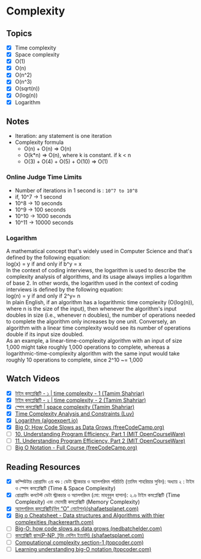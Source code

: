# Complexity

## Topics

- [x] Time complexity
- [x] Space complexity
- [x] O(1)
- [x] O(n)
- [x] O(n^2)
- [x] O(n^3)
- [x] O(sqrt(n))
- [x] O(log(n))
- [x] Logarithm

## Notes

- Iteration: any statement is one iteration
- Complexity formula
  - O(n) + O(n) => O(n)
  - O(k\*n) => O(n), where k is constant. if k < n
  - O(3) + O(4) + O(5) + O(10) => O(1)

### Online Judge Time Limits

- Number of iterations in 1 second is : `10^7 to 10^8`
- if, 10^7 -> 1 second
- 10^8 -> 10 seconds
- 10^9 -> 100 seconds
- 10^10 -> 1000 seconds
- 10^11 -> 10000 seconds

### Logarithm

A mathematical concept that's widely used in Computer Science and that's defined by the following equation:<br>
log(x) = y if and only if b^y = x <br>
In the context of coding interviews, the logarithm is used to describe the complexity analysis of algorithms, and
its usage always implies a logarithm of base 2. In other words, the logarithm used in the context of coding interviews is defined by the following equation: <br>
log(n) = y if and only if 2^y= n<br>
In plain English, if an algorithm has a logarithmic time complexity (O(log(n)), where n is the size of the
input), then whenever the algorithm's input doubles in size (i.e., whenever n doubles), the number of
operations needed to complete the algorithm only increases by one unit. Conversely, an algorithm with a linear time complexity would see its number of operations double if its input size doubled. <br>
As an example, a linear-time-complexity algorithm with an input of size 1,000 might take roughly 1,000 operations to
complete, whereas a logarithmic-time-complexity algorithm with the same input would take roughly 10 operations to
complete, since 2^10 ~= 1,000

## Watch Videos

- [x] [টাইম কমপ্লেক্সিটি - ১ | time complexity - 1 (Tamim Shahriar)](https://youtu.be/bfB4YN_4Vyo)
- [x] [টাইম কমপ্লেক্সিটি - ২ | time complexity - 2 (Tamim Shahriar)](https://youtu.be/aNpBA0SgL0c)
- [x] [স্পেস কমপ্লেক্সিটি | space complexity (Tamim Shahriar)](https://youtu.be/DC-1dIY2fBE)
- [x] [Time Complexity Analysis and Constraints (Luv)](https://youtu.be/M0tgJaQAo60)
- [x] [Logarithm (algoexpert.io)](https://www.algoexpert.io/data-structures)
- [x] [Big O: How Code Slows as Data Grows (freeCodeCamp.org)](https://youtu.be/Ee0HzlnIYWQ)
- [ ] [10. Understanding Program Efficiency, Part 1 (MIT OpenCourseWare)](https://youtu.be/o9nW0uBqvEo)
- [ ] [11. Understanding Program Efficiency, Part 2 (MIT OpenCourseWare)](https://youtu.be/7lQXYl_L28w)
- [ ] [Big O Notation - Full Course (freeCodeCamp.org)](https://youtu.be/Mo4vesaut8g)

## Reading Resources

- [x] কম্পিউটার প্রোগ্রামিং ৩য় খণ্ড : ডেটা স্ট্রাকচার ও অ্যালগরিদম পরিচিতি (তামিম শাহরিয়ার সুবিন): অধ্যায় ২ : টাইম ও স্পেস কমপ্লেক্সিটি (Time & Space Complexity)
- [x] প্রোগ্রামিং কনটেস্ট ডেটা স্ট্রাকচার ও অ্যালগরিদম (মো: মাহবুবুল হাসান): ২.৬ টাইম কমপ্লেক্সিটি (Time Complexity) এবং মেমোরী কমপ্লেক্সিটি (Memory Complexity)
- [x] [অ্যালগরিদম কমপ্লেক্সিটি(বিগ “O” নোটেশন)(shafaetsplanet.com)](http://www.shafaetsplanet.com/?p=1313)
- [x] [Big o Cheatsheet - Data structures and Algorithms with thier complexities (hackerearth.com)](https://www.hackerearth.com/practice/notes/big-o-cheatsheet-series-data-structures-and-algorithms-with-thier-complexities-1/)
- [ ] [Big-O: how code slows as data grows (nedbatchelder.com)](https://nedbatchelder.com/text/slowsgrows.html)
- [ ] [কমপ্লেক্সিটি ক্লাস(P-NP, টুরিং মেশিন ইত‍্যাদি) (shafaetsplanet.com)](http://www.shafaetsplanet.com/?p=1642)
- [ ] [Computational complexity section-1 (topcoder.com)](https://www.topcoder.com/community/competitive-programming/tutorials/computational-complexity-section-1/)
- [ ] [Learning understanding big-O notation (topcoder.com)](https://www.topcoder.com/blog/learning-understanding-big-o-notation/)
